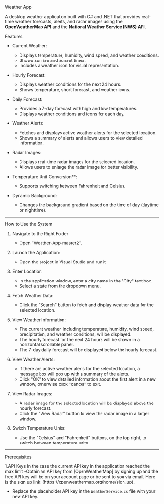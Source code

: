Weather App

A desktop weather application built with C# and .NET that provides real-time weather forecasts, alerts, and radar images using the **OpenWeatherMap API** and the **National Weather Service (NWS) API**.


 Features

- Current Weather:
  - Displays temperature, humidity, wind speed, and weather conditions.
  - Shows sunrise and sunset times.
  - Includes a weather icon for visual representation.

- Hourly Forecast:
  - Displays weather conditions for the next 24 hours.
  - Shows temperature, short forecast, and weather icons.

- Daily Forecast:
  - Provides a 7-day forecast with high and low temperatures.
  - Displays weather conditions and icons for each day.

- Weather Alerts:
  - Fetches and displays active weather alerts for the selected location.
  - Shows a summary of alerts and allows users to view detailed information.

- Radar Images:
  - Displays real-time radar images for the selected location.
  - Allows users to enlarge the radar image for better visibility.

- Temperature Unit Conversion**:
  - Supports switching between Fahrenheit and Celsius.

- Dynamic Background:
  - Changes the background gradient based on the time of day (daytime or nighttime).

------

 How to Use the System
 
 1. Navigate to the Right Folder
    - Open "Weather-App-master2".
      
2. Launch the Application:
   - Open the project in Visual Studio and run it 

3. Enter Location:
   - In the application window, enter a city name in the "City" text box.
   - Select a state from the dropdown menu.

4. Fetch Weather Data:
   - Click the "Search" button to fetch and display weather data for the selected location.

5. View Weather Information:
   - The current weather, including temperature, humidity, wind speed, precipitation, and weather conditions, will be displayed.
   - The hourly forecast for the next 24 hours will be shown in a horizontal scrollable panel.
   - The 7-day daily forecast will be displayed below the hourly forecast.

6. View Weather Alerts:
   - If there are active weather alerts for the selected location, a message box will pop up with a summary of the alerts.
   - Click "OK" to view detailed information about the first alert in a new window, otherwise click "cancel" to exit.

7. View Radar Images:
   - A radar image for the selected location will be displayed above the hourly forecast.
   - Click the "View Radar" button to view the radar image in a larger window.

8. Switch Temperature Units:
   - Use the "Celsius" and "Fahrenheit" buttons, on the top right, to switch between temperature units.

------
   Prerequisites
   
1.API Keys
 In the case the current API key in the application reached the max limit 
	-Obtain an API key from [OpenWeatherMap] by signing up and the free API key will be on your account page or be sent to you via email. Here is the sign up link: (https://openweathermap.org/home/sign_up).
   - Replace the placeholder API key in the `WeatherService.cs` file with your new API key.
